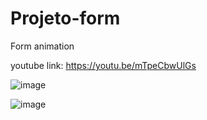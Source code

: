 # Projeto-form
Form animation

youtube link:
https://youtu.be/mTpeCbwUlGs

![image](https://github.com/iamalissontomazelli/Projeto-form/assets/105504791/76131241-2099-4be4-a134-804ee2278e22)

![image](https://github.com/iamalissontomazelli/Projeto-form/assets/105504791/762b0af1-9596-435b-8f81-3bce593e6e80)
